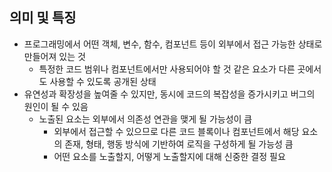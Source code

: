 ## 의미 및 특징
 - 프로그래밍에서 어떤 객체, 변수, 함수, 컴포넌트 등이 외부에서 접근 가능한 상태로 만들어져 있는 것
	 - 특정한 코드 범위나 컴포넌트에서만 사용되어야 할 것 같은 요소가 다른 곳에서도 사용할 수 있도록 공개된 상태
 - 유연성과 확장성을 높여줄 수 있지만, 동시에 코드의 복잡성을 증가시키고 버그의 원인이 될 수 있음
	 - 노출된 요소는 외부에서 의존성 연관을 맺게 될 가능성이 큼
		 - 외부에서 접근할 수 있으므로 다른 코드 블록이나 컴포넌트에서 해당 요소의 존재, 형태, 행동 방식에 기반하여 로직을 구성하게 될 가능성 큼
		 - 어떤 요소를 노출할지, 어떻게 노출할지에 대해 신중한 결정 필요